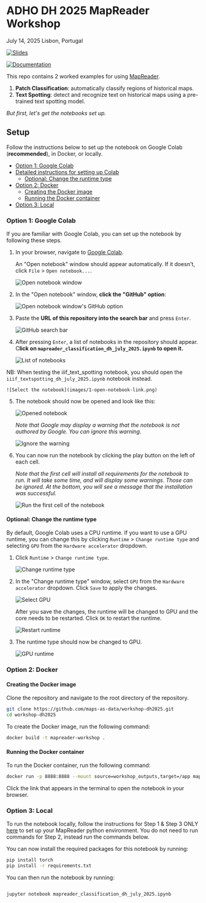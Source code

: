 # ADHO DH 2025 MapReader Workshop
July 14, 2025
Lisbon, Portugal

[![Slides](https://img.shields.io/badge/slides-blue)](https://github.com/maps-as-data/edhs-jan-2025/blob/main/slides.pdf)

[![Documentation](https://img.shields.io/badge/documentation-green)](https://mapreader.readthedocs.io/en/latest)

This repo contains 2 worked examples for using [MapReader](https://github.com/maps-as-data/MapReader).

1. **Patch Classification**: automatically classify regions of historical maps.
2. **Text Spotting**: detect and recognize text on historical maps using a pre-trained text spotting model.

*But first, let's get the notebooks set up.*


## Setup
Follow the instructions below to set up the notebook on Google Colab (**recommended**), in Docker, or locally.

- [Option 1: Google Colab](#option-1-Google-Colab)
- [Detailed instructions for setting up Colab](#detailed-instructions-for-setting-up-Colab)
  - [Optional: Change the runtime type](#optional-change-the-runtime-type)
- [Option 2: Docker](#option-2-docker)
  - [Creating the Docker image](#creating-the-docker-image)
  - [Running the Docker container](#running-the-docker-container)
- [Option 3: Local](#option-3-local)


### Option 1: Google Colab

If you are familiar with Google Colab, you can set up the notebook by following these steps. 

1. In your browser, navigate to [Google Colab](https://colab.research.google.com/).

   An "Open notebook" window should appear automatically. If it doesn't, click `File` > `Open notebook...`.

   ![Open notebook window](images/1-open-notebook.png)

2. In the "Open notebook" window, **click the "GitHub" option**:

   ![Open notebook window's GitHub option](images/1-open-notebook-github.png)

3. Paste the **URL of this repository into the search bar** and press `Enter`.

    ![GitHub search bar](images/1-open-notebook-url.png)

4. After pressing `Enter`, a list of notebooks in the repository should appear. C**lick on `mapreader_classification_dh_july_2025.ipynb` to open it.**

    ![List of notebooks](images/1-open-notebook-list.png)

NB: When testing the iiif_text_spotting notebook, you should open the `iiif_textspotting_dh_july_2025.ipynb` notebook instead.

    ![Select the notebook](images/1-open-notebook-link.png)

5. The notebook should now be opened and look like this:

    ![Opened notebook](images/2-notebook-opened.png)

    _Note that Google may display a warning that the notebook is not authored by Google. You can ignore this warning._

    ![Ignore the warning](images/2-warning.png)

6. You can now run the notebook by clicking the play button on the left of each cell.

   _Note that the first cell will install all requirements for the notebook to run. It will take some time, and will display some warnings. Those can be ignored. At the bottom, you will see a message that the installation was successful._

    ![Run the first cell of the notebook](images/3-installation-warnings-and-success.png)

#### Optional: Change the runtime type

By default, Google Colab uses a CPU runtime. If you want to use a GPU runtime, you can change this by clicking `Runtime` > `Change runtime type` and selecting `GPU` from the `Hardware accelerator` dropdown.

1. Click `Runtime` > `Change runtime type`.

    ![Change runtime type](images/4-connect-to-gpu.png)

2. In the "Change runtime type" window, select `GPU` from the `Hardware accelerator` dropdown. Click `Save` to apply the changes.

    ![Select GPU](images/4-change-runtime-type.png)

    After you save the changes, the runtime will be changed to GPU and the core needs to be restarted. Click `OK` to restart the runtime.

    ![Restart runtime](images/4-disconnect-and-delete-runtime.png)

3. The runtime type should now be changed to GPU.

    ![GPU runtime](images/4-resources-result.png)

### Option 2: Docker

#### Creating the Docker image

Clone the repository and navigate to the root directory of the repository.

```bash
git clone https://github.com/maps-as-data/workshop-dh2025.git
cd workshop-dh2025
```

To create the Docker image, run the following command:

```bash
docker build -t mapreader-workshop .
```

#### Running the Docker container

To run the Docker container, run the following command:

```bash
docker run -p 8888:8888 --mount source=workshop_outputs,target=/app mapreader-workshop
```

Click the link that appears in the terminal to open the notebook in your browser.

### Option 3: Local

To run the notebook locally, follow the instructions for Step 1 & Step 3 ONLY [here](https://mapreader.readthedocs.io/en/latest/getting-started/installation-instructions/index.html) to set up your MapReader python environment. You do not need to run commands for Step 2, instead run the commands below.

You can now install the required packages for this notebook by running:

```bash
pip install torch
pip install -r requirements.txt
```

You can then run the notebook by running:

```bash

jupyter notebook mapreader_classification_dh_july_2025.ipynb
```
